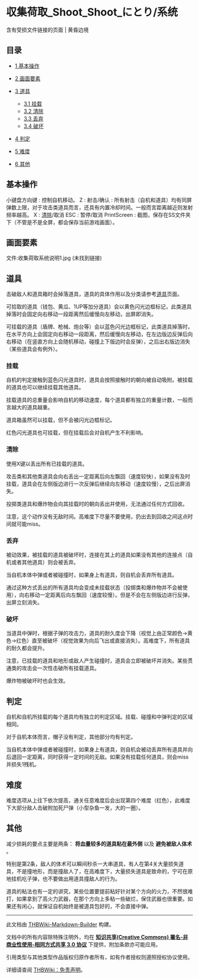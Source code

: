 # 収集荷取_Shoot_Shoot_にとり/系统

<!-- source html: G:\repos\THBWiki-Markdown-Builder\THBWikiMarkdown\Temp\main\2\21\ns0%3A%E5%8F%8E%E9%9B%86%E8%8D%B7%E5%8F%96_Shoot_Shoot_%E3%81%AB%E3%81%A8%E3%82%8A%2F%E7%B3%BB%E7%BB%9F.html -->

含有受损文件链接的页面 | 黄昏边境

## 目录

- [1 基本操作](#基本操作)
- [2 画面要素](#画面要素)
- [3 道具](#道具)

  - [3.1 挂载](#挂载)
  - [3.2 清除](#清除)
  - [3.3 丢弃](#丢弃)
  - [3.4 破坏](#破坏)



- [4 判定](#判定)
- [5 难度](#难度)
- [6 其他](#其他)




## 基本操作
小键盘方向键
: 控制自机移动。
Z
: 射击/确认
: 所有射击（自机和道具）均有同屏弹数上限，对于攻击类道具而言，还具有内置冷却时间。一般而言距离越近则发射频率越高。
X
: [清除](#清除)/取消
ESC
: 暂停/取消
PrintScreen
: 截图，保存在SS文件夹下（不管是不是全屏，都会保存当前游戏画面）。

## 画面要素
文件:收集荷取系统说明1.jpg (未找到链接)

## 道具
  
击破敌人和道具箱时会掉落道具，道具的具体作用以及分类请参考[道具](./収集荷取_Shoot_Shoot_にとり-道具.md)页面。
  
  
可拾取的道具（钱包、黄瓜、1UP等加分道具）会以黄色闪光边框标记，此类道具掉落时会固定向右移动一段距离然后缓慢向左移动，出屏即消失。
  
  
可挂载的道具（盾牌、枪械、炮台等）会以蓝色闪光边框标记，此类道具掉落时，在水平方向上会固定向右移动一段距离，然后缓慢向左移动，在左边版边反弹后向右移动（在竖直方向上会随机移动，碰撞上下版边时会反弹），之后出右版边消失（某些道具会有例外）。
  

### 挂载
  
自机的判定接触到蓝色闪光道具时，道具会按照接触时的朝向被自动吸附。被挂载的道具也可以继续挂载其他道具。
  
  
挂载道具的总重量会影响自机的移动速度，每个道具都有独立的重量计数，一般而言越大的道具越重。
  
  
道具箱虽然可以挂载，但不会被闪光边框标记。
  
  
红色闪光道具也可挂载，但在挂载后会对自机产生不利影响。
  

### 清除
  
使用X键以丢出所有已挂载的道具。
  
  
攻击类和其他类道具会向右丢出一定距离后向左飘回（速度较快），如果没有及时挂载，道具会在左侧版边进行一次反弹后继续向左移动（速度较慢），之后出屏消失。
  
  
投掷类道具和爆炸物会向其挂载时的朝向丢出并使用，无法通过任何方式回收。
  
  
注意，这个动作没有无敌时间。高难度下尽量不要使用，扔出去到回收之间这点时间就可能miss。
  

### 丢弃
  
被动效果，被挂载的道具被破坏时，连接在其上的道具如果没有其他的连接点（自机或者其他道具）则会被丢弃。
  
  
当自机本体中弹或者被碰撞时，如果身上有道具，则自机会丢弃所有道具。
  
  
通过这种方式丢出的所有道具均会变成未挂载状态（投掷类和爆炸物并不会被使用），向右移动一定距离后向左飘回（速度较慢）。但是不会在左侧版边进行反弹，出屏立刻消失。
  

### 破坏
  
当道具中弹时，根据子弹的攻击力，道具的耐久度会下降（视觉上由正常颜色→黄色→红色）直至被破坏（视觉效果为向后飞出或直接消失）。高难度下，所有道具的耐久都会提升。
  
  
注意，已挂载的道具和地形或敌人产生碰撞时，道具会立即被破坏并消失。某些贯通类的攻击会一次性击破所有挂载道具。
  
  
爆炸物被破坏时也会生效。
  

## 判定
  
自机和自机所挂载的每个道具均有独立的判定区域。挂载、碰撞和中弹判定的区域相同。
  
  
对于自机本体而言，帽子没有判定，其他部分均有判定。
  
  
当自机本体中弹或者被碰撞时，如果身上有道具，则自机会被动丢弃所有道具并向后退回一定距离，同时获得一定时间的无敌。如果没有挂载任何道具，则会miss并损失1残机。
  

## 难度
  
难度选项从上往下依次提高，通关任意难度后会出现第四个难度（红色），此难度下大部分敌人击破附加死尸弹（小型杂鱼一发，大的一圈）。
  

## 其他
  
减少损耗的要点主要是两条： **将血量较多的道具粘在最外侧** 以及 **避免被敌人体术** 。
  
  
特别是第2条，敌人的体术可以瞬间秒杀一大串道具，有人在第4关大量损失道具，不是撞地形，而是撞敌人了，在高难度下，大量损失道具是致命的，宁可在原地挂机吃子弹，也不要做出用道具撞敌人的行为。
  
  
道具的粘法也有一定的讲究，某些位置要提前粘好针对某个方向的火力，不然很难打，如果拿到了高火力武器，在那个方向上多粘一些破烂，保住武器也很重要。如果还有闲心，就保证自机始终是被道具包好的，不会直接中弹。
  





---

此文档由 [THBWiki-Markdown-Builder](https://github.com/Delsin-Yu/THBWiki-Markdown-Builder) 构建。

文档中的所有内容除特殊注明外，均在 [**知识共享(Creative Commons) 署名-非商业性使用-相同方式共享 3.0 协议**](https://creativecommons.org/licenses/by-sa/3.0/deed.zh-hans) 下提供，附加条款亦可能应用。

引用类型与其他类型作品版权归原作者所有，如有作者授权则遵照授权协议使用。

详细请查阅 [THBWiki：免责声明](https://thbwiki.cc/THBWiki:%E5%85%8D%E8%B4%A3%E5%A3%B0%E6%98%8E)。

